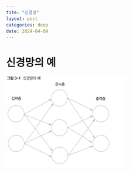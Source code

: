```yaml
---
tite: "신경망"
layout: post
categories: deep
date: 2024-04-09
---
```

# 신경망의 예

![deep](/assets/deep/deep.png)
